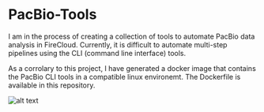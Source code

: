 # PacBio-Tools

I am in the process of creating a collection of tools to automate PacBio data analysis in FireCloud.  Currently, it is difficult to automate multi-step pipelines using the CLI (command line interface) tools.

As a corrolary to this project, I have generated a docker image that contains the PacBio CLI tools in a compatible linux environemt.  The Dockerfile is available in this repository. 

![alt text](https://github.com/camccowan/PacBio-Tools/blob/master/limahgapprocess(1).png)


   
